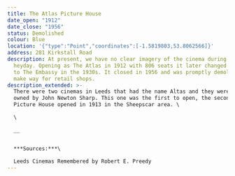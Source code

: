 ```yaml
---
title: The Atlas Picture House
date_open: "1912"
date_close: "1956"
status: Demolished
colour: Blue
location: '{"type":"Point","coordinates":[-1.5819803,53.8062566]}'
address: 281 Kirkstall Road
description: At present, we have no clear imagery of the cinema during its
  heyday. Opening as The Atlas in 1912 with 806 seats it later changed its name
  to The Embassy in the 1930s. It closed in 1956 and was promptly demolished to
  make way for retail shops.
description_extended: >-
  There were two cinemas in Leeds that had the name Altas and they were both
  owned by John Newton Sharp. This one was the first to open, the second Atlas
  Picture House opened in 1913 in the Sheepscar area. \

  \

  __


  ***Sources:***\

  Leeds Cinemas Remembered by Robert E. Preedy
---
```

